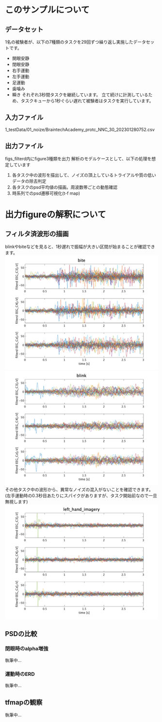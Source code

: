 # このサンプルについて
## データセット
1名の被験者が、以下の7種類のタスクを29回ずつ繰り返し実施したデータセットです。
- 開眼安静
- 閉眼安静
- 右手運動
- 左手運動
- 足運動
- 歯噛み
- 瞬き
それぞれ3秒間タスクを継続しています。
立て続けに計測しているため、タスクキューから1秒ぐらい遅れて被験者はタスクを実行しています。

## 入力ファイル
1_testData/01_noize/BraintechAcademy_protc_NNC_30_202301280752.csv
## 出力ファイル 
figs_filterd内にfigure3種類を出力
解析のモデルケースとして、以下の処理を想定しています
1. 各タスク中の波形を描出して、ノイズの頂上しているトライアルや質の低いデータの除去判定
2. 各タスクのpsd平均値の描画。周波数帯ごとの動態確認
3. 時系列でのpsd遷移可視化(t-f map)

# 出力figureの解釈について
## フィルタ済波形の描画
blinkやbiteなどを見ると、1秒遅れで振幅が大きい区間が始まることが確認できます。
![bite wave](figs_filterd/epochedView_bite.png)
![blink_wave](figs_filterd/epochedView_blink.png)
その他タスク中の波形から、異常なノイズの混入がないことを確認できます。(左手運動時の0.3秒目あたりにスパイクがありますが、タスク開始前なので一旦無視します)
![blink_wave](figs_filterd/epochedView_left_hand_imagery.png)
## PSDの比較
### 閉眼時のalpha増強
執筆中...
### 運動時のERD
執筆中...
## tfmapの観察
執筆中...
